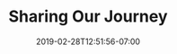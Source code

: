 ---
title: "Sharing Our Journey"
date: 2019-02-28T12:51:56-07:00
draft: true
authors: ["Robert Sweeney"]
categories: ["Announcements"]
tags: ["Tag 1"]
lead: "Read this article to find out why Hugo is awesome! Lorem ipsum dolor sit amet, consectetur adipiscing elit, sed do eiusmod tempor incididunt ut labore et dolore magna aliqua."
---